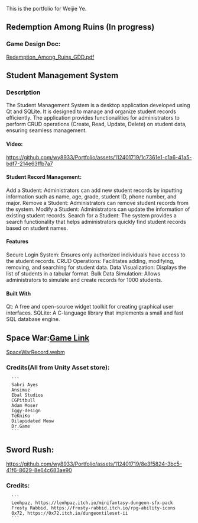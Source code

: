 This is the portfolio for Weijie Ye.


## Redemption Among Ruins (In progress)
### Game Design Doc:
[Redemption_Among_Ruins_GDD.pdf](https://github.com/wy8933/Portfolio/files/13244186/Redemption_Among_Ruins_GDD.pdf)

## Student Management System
### Description
The Student Management System is a desktop application developed using Qt and SQLite. It is designed to manage and organize student records efficiently. The application provides functionalities for administrators to perform CRUD operations (Create, Read, Update, Delete) on student data, ensuring seamless management.
#### Video:


https://github.com/wy8933/Portfolio/assets/112401719/1c7361e1-c1a6-41a5-bdf7-214e63ffb7a7


#### Student Record Management:
Add a Student: Administrators can add new student records by inputting information such as name, age, grade, student ID, phone number, and major.
Remove a Student: Administrators can remove student records from the system.
Modify a Student: Administrators can update the information of existing student records.
Search for a Student: The system provides a search functionality that helps administrators quickly find student records based on student names.

#### Features
Secure Login System: Ensures only authorized individuals have access to the student records.
CRUD Operations: Facilitates adding, modifying, removing, and searching for student data.
Data Visualization: Displays the list of students in a tabular format.
Bulk Data Simulation: Allows administrators to simulate and create records for 1000 students.

#### Built With
Qt: A free and open-source widget toolkit for creating graphical user interfaces.
SQLite: A C-language library that implements a small and fast SQL database engine.

##  Space War:[Game Link](https://wy8933.github.io/Portfolio/)
[SpaceWarRecord.webm](https://github.com/wy8933/Portfolio/assets/112401719/57e257bc-5b2f-42c4-9d6f-00f0106a2bc0)

###    Credits(All from Unity Asset store): 
      ```
      Sabri Ayes
      Ansimuz
      Ebal Studios
      CGPitbull
      Adam Moser
      Iggy-design
      TeKniKo
      Dilapidated Meow
      Dr.Game
      ```
##  Sword Rush:

https://github.com/wy8933/Portfolio/assets/112401719/8e3f5824-3bc5-41f6-8629-8e64c683ae90
###    Credits: 
      ```
      Leohpaz, https://leohpaz.itch.io/minifantasy-dungeon-sfx-pack
      Frosty Rabbid, https://frosty-rabbid.itch.io/rpg-ability-icons 
      0x72, https://0x72.itch.io/dungeontileset-ii
      ```
